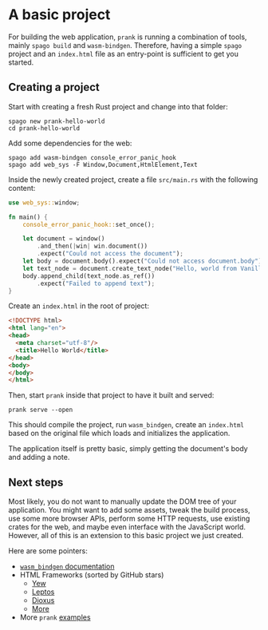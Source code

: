 # A basic project

For building the web application, `prank` is running a combination of tools, mainly `spago build` and `wasm-bindgen`.
Therefore, having a simple `spago` project and an `index.html` file as an entry-point is sufficient to get you started.

## Creating a project

Start with creating a fresh Rust project and change into that folder:

```shell
spago new prank-hello-world
cd prank-hello-world
```

Add some dependencies for the web:

```shell
spago add wasm-bindgen console_error_panic_hook
spago add web_sys -F Window,Document,HtmlElement,Text
```

Inside the newly created project, create a file `src/main.rs` with the following content:

```rust
use web_sys::window;

fn main() {
    console_error_panic_hook::set_once();

    let document = window()
        .and_then(|win| win.document())
        .expect("Could not access the document");
    let body = document.body().expect("Could not access document.body");
    let text_node = document.create_text_node("Hello, world from Vanilla Rust!");
    body.append_child(text_node.as_ref())
        .expect("Failed to append text");
}
```

Create an `index.html` in the root of project:

```html
<!DOCTYPE html>
<html lang="en">
<head>
  <meta charset="utf-8"/>
  <title>Hello World</title>
</head>
<body>
</body>
</html>
```

Then, start `prank` inside that project to have it built and served:

```shell
prank serve --open
```

This should compile the project, run `wasm_bindgen`, create an `index.html` based on the original file which loads and
initializes the application.

The application itself is pretty basic, simply getting the document's body and adding a note.

## Next steps

Most likely, you do not want to manually update the DOM tree of your application. You might want to add some assets,
tweak the build process, use some more browser APIs, perform some HTTP requests, use existing crates for the web, and
maybe even interface with the JavaScript world. However, all of this is an extension to this basic project we just
created.

Here are some pointers:

* [`wasm_bindgen` documentation](https://rustwasm.github.io/wasm-bindgen)
* HTML Frameworks (sorted by GitHub stars)
    * [Yew](https://yew.rs/)
    * [Leptos](https://github.com/gbj/leptos)
    * [Dioxus](https://dioxuslabs.com/)
    * [More](https://github.com/flosse/rust-web-framework-comparison?tab=readme-ov-file#frontend-frameworks-wasm)
* More `prank` [examples](https://github.com/prank-rs/prank/tree/main/examples)
